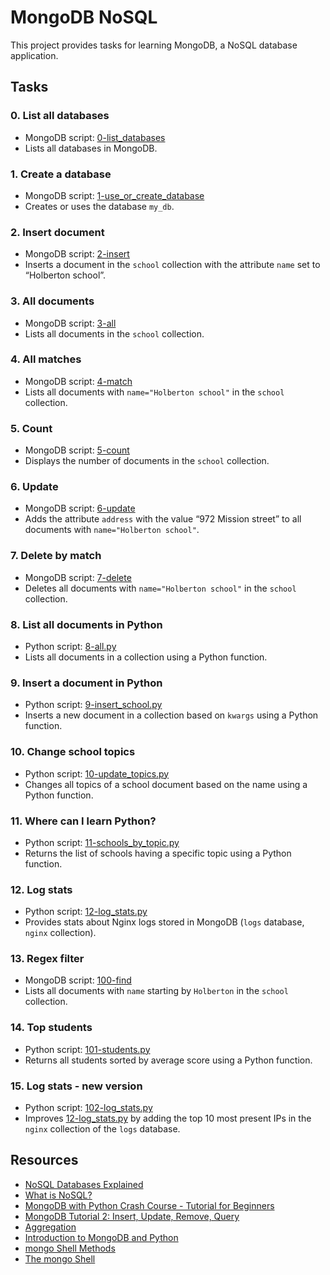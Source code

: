 # MongoDB NoSQL

This project provides tasks for learning MongoDB, a NoSQL database application.

## Tasks

### 0. **List all databases**
- MongoDB script: [0-list_databases](0-list_databases)
- Lists all databases in MongoDB.

### 1. **Create a database**
- MongoDB script: [1-use_or_create_database](1-use_or_create_database)
- Creates or uses the database `my_db`.

### 2. **Insert document**
- MongoDB script: [2-insert](2-insert)
- Inserts a document in the `school` collection with the attribute `name` set to “Holberton school”.

### 3. **All documents**
- MongoDB script: [3-all](3-all)
- Lists all documents in the `school` collection.

### 4. **All matches**
- MongoDB script: [4-match](4-match)
- Lists all documents with `name="Holberton school"` in the `school` collection.

### 5. **Count**
- MongoDB script: [5-count](5-count)
- Displays the number of documents in the `school` collection.

### 6. **Update**
- MongoDB script: [6-update](6-update)
- Adds the attribute `address` with the value “972 Mission street” to all documents with `name="Holberton school"`.

### 7. **Delete by match**
- MongoDB script: [7-delete](7-delete)
- Deletes all documents with `name="Holberton school"` in the `school` collection.

### 8. **List all documents in Python**
- Python script: [8-all.py](8-all.py)
- Lists all documents in a collection using a Python function.

### 9. **Insert a document in Python**
- Python script: [9-insert_school.py](9-insert_school.py)
- Inserts a new document in a collection based on `kwargs` using a Python function.

### 10. **Change school topics**
- Python script: [10-update_topics.py](10-update_topics.py)
- Changes all topics of a school document based on the name using a Python function.

### 11. **Where can I learn Python?**
- Python script: [11-schools_by_topic.py](11-schools_by_topic.py)
- Returns the list of schools having a specific topic using a Python function.

### 12. **Log stats**
- Python script: [12-log_stats.py](12-log_stats.py)
- Provides stats about Nginx logs stored in MongoDB (`logs` database, `nginx` collection).

### 13. **Regex filter**
- MongoDB script: [100-find](100-find)
- Lists all documents with `name` starting by `Holberton` in the `school` collection.

### 14. **Top students**
- Python script: [101-students.py](101-students.py)
- Returns all students sorted by average score using a Python function.

### 15. **Log stats - new version**
- Python script: [102-log_stats.py](102-log_stats.py)
- Improves [12-log_stats.py](12-log_stats.py) by adding the top 10 most present IPs in the `nginx` collection of the `logs` database.

## Resources
- [NoSQL Databases Explained](https://intranet.alxswe.com/rltoken/wweK7dOY4pf8haCqv9Iv6Q)
- [What is NoSQL?](https://intranet.alxswe.com/rltoken/QqqNmgzgwopHBv305ki6bg)
- [MongoDB with Python Crash Course - Tutorial for Beginners](https://intranet.alxswe.com/rltoken/RyyP9OH1EMBWWYpTs4TqoA)
- [MongoDB Tutorial 2: Insert, Update, Remove, Query](https://intranet.alxswe.com/rltoken/9__3tR-NimgXlmjPQwTF-Q)
- [Aggregation](https://intranet.alxswe.com/rltoken/ziEDeniRobC6owPE1_avAQ)
- [Introduction to MongoDB and Python](https://intranet.alxswe.com/rltoken/axwwF4CjO7FnK8Ecochqnw)
- [mongo Shell Methods](https://intranet.alxswe.com/rltoken/lUqnLwOHbbp9FK39ijNmDQ)
- [The mongo Shell](https://intranet.alxswe.com/rltoken/bffQMLcTB4cg1bKqgBW3jw)